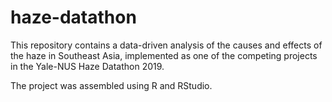 # haze-datathon

This repository contains a data-driven analysis of the causes and effects of the haze in Southeast Asia, implemented as one of the competing projects in the Yale-NUS Haze Datathon 2019.

The project was assembled using R and RStudio.
